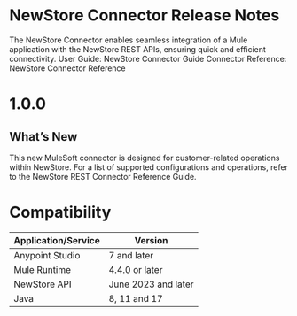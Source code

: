 # NewStore Connector Release Notes
The NewStore Connector enables seamless integration of a Mule application with the NewStore REST APIs, ensuring quick and efficient connectivity.
User Guide: NewStore Connector Guide
Connector Reference: NewStore Connector Reference

# 1.0.0

## What’s New

This new MuleSoft connector is designed for customer-related operations within NewStore.
For a list of supported configurations and operations, refer to the NewStore REST Connector Reference Guide.

# Compatibility

| Application/Service | Version |
|----------|----------|
| Anypoint Studio | 7 and later  |
| Mule Runtime    | 4.4.0 or later   |
| NewStore API    | June 2023 and later   |
| Java  | 8, 11 and 17  |
















